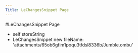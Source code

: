 ---Title: LeChangesSnippet Page---#LeChangesSnippet Page- self storeString- LeChangesSnippet new fileName:	'attachments/65ob6gfim1poqu3tfdsl8336b/Jumble.ombu'